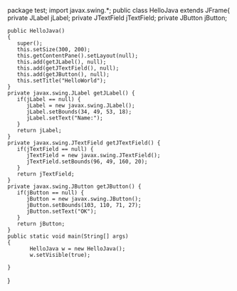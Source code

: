 package test;
import javax.swing.*;
public class HelloJava extends JFrame{
	 private JLabel jLabel;
	 private JTextField jTextField;
	 private JButton jButton;
	 
	public HelloJava()
	{
	   super();
	   this.setSize(300, 200);
	   this.getContentPane().setLayout(null);
	   this.add(getJLabel(), null);
	   this.add(getJTextField(), null);
	   this.add(getJButton(), null);
	   this.setTitle("HelloWorld");
	}
	private javax.swing.JLabel getJLabel() {
	   if(jLabel == null) {
	      jLabel = new javax.swing.JLabel();
	      jLabel.setBounds(34, 49, 53, 18);
	      jLabel.setText("Name:");
	   }
	   return jLabel;
	}
	private javax.swing.JTextField getJTextField() {
	   if(jTextField == null) {
	      jTextField = new javax.swing.JTextField();
	      jTextField.setBounds(96, 49, 160, 20);
	   }
	   return jTextField;
	}
	private javax.swing.JButton getJButton() {
	   if(jButton == null) {
	      jButton = new javax.swing.JButton();
	      jButton.setBounds(103, 110, 71, 27);
	      jButton.setText("OK");
	   }
	   return jButton;
	}
	public static void main(String[] args)
	{
		   HelloJava w = new HelloJava();
		   w.setVisible(true);
		   
	}
}
